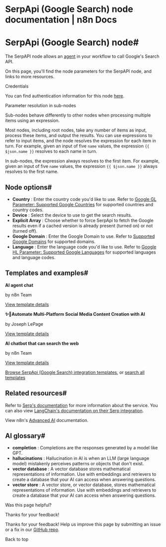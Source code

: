 # SerpApi (Google Search) node documentation | n8n Docs

[ ](https://github.com/n8n-io/n8n-docs/edit/main/docs/integrations/builtin/cluster-nodes/sub-nodes/n8n-nodes-langchain.toolserpapi.md "Edit this page")

# SerpApi (Google Search) node#

The SerpAPI node allows an [agent](../../../../../glossary/#ai-agent) in your workflow to call Google's Search API.

On this page, you'll find the node parameters for the SerpAPI node, and links to more resources.

Credentials

You can find authentication information for this node [here](../../../credentials/serp/).

Parameter resolution in sub-nodes

Sub-nodes behave differently to other nodes when processing multiple items using an expression.

Most nodes, including root nodes, take any number of items as input, process these items, and output the results. You can use expressions to refer to input items, and the node resolves the expression for each item in turn. For example, given an input of five `name` values, the expression `{{ $json.name }}` resolves to each name in turn.

In sub-nodes, the expression always resolves to the first item. For example, given an input of five `name` values, the expression `{{ $json.name }}` always resolves to the first name.

## Node options#

  * **Country** : Enter the country code you'd like to use. Refer to [Google GL Parameter: Supported Google Countries](https://serpapi.com/google-countries) for supported countries and country codes.
  * **Device** : Select the device to use to get the search results.
  * **Explicit Array** : Choose whether to force SerpApi to fetch the Google results even if a cached version is already present (turned on) or not (turned off).
  * **Google Domain** : Enter the Google Domain to use. Refer to [Supported Google Domains](https://serpapi.com/google-domains) for supported domains.
  * **Language** : Enter the language code you'd like to use. Refer to [Google HL Parameter: Supported Google Languages](https://serpapi.com/google-languages) for supported languages and language codes.

## Templates and examples#

**AI agent chat**

by n8n Team

[View template details](https://n8n.io/workflows/1954-ai-agent-chat/)

**✨🤖Automate Multi-Platform Social Media Content Creation with AI**

by Joseph LePage

[View template details](https://n8n.io/workflows/3066-automate-multi-platform-social-media-content-creation-with-ai/)

**AI chatbot that can search the web**

by n8n Team

[View template details](https://n8n.io/workflows/1959-ai-chatbot-that-can-search-the-web/)

[Browse SerpApi (Google Search) integration templates](https://n8n.io/integrations/serpapi/), or [search all templates](https://n8n.io/workflows/)

## Related resources#

Refer to [Serp's documentation](https://serpapi.com/search-api) for more information about the service. You can also view [LangChain's documentation on their Serp integration](https://js.langchain.com/docs/integrations/tools/serpapi/).

View n8n's [Advanced AI](../../../../../advanced-ai/) documentation.

## AI glossary#

  * **completion** : Completions are the responses generated by a model like GPT.
  * **hallucinations** : Hallucination in AI is when an LLM (large language model) mistakenly perceives patterns or objects that don't exist.
  * **vector database** : A vector database stores mathematical representations of information. Use with embeddings and retrievers to create a database that your AI can access when answering questions.
  * **vector store** : A vector store, or vector database, stores mathematical representations of information. Use with embeddings and retrievers to create a database that your AI can access when answering questions.

Was this page helpful? 

Thanks for your feedback! 

Thanks for your feedback! Help us improve this page by submitting an issue or a fix in our [GitHub repo](https://github.com/n8n-io/n8n-docs). 

Back to top